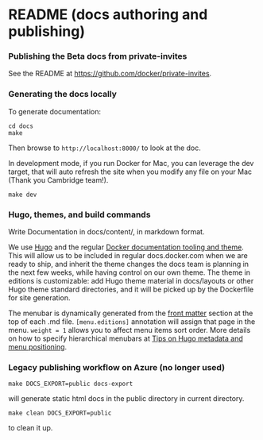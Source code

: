 
# README (docs authoring and publishing)

### Publishing the Beta docs from private-invites

See the README at https://github.com/docker/private-invites.

### Generating the docs locally

To generate documentation:
```
cd docs
make
```
Then browse to `http://localhost:8000/` to look at the doc.

In development mode, if you run Docker for Mac, you can leverage the dev target, that will auto refresh the site when you modify any file on your Mac (Thank you Cambridge team!).
```
make dev
```

### Hugo, themes, and build commands

Write Documentation in docs/content/, in markdown format.

We use [Hugo](https://gohugo.io/) and the regular [Docker documentation tooling and theme](https://hub.docker.com/r/docs/base/). This will allow us to be included in regular docs.docker.com when we are ready to ship, and inherit the theme changes the docs team is planning in the next few weeks, while having control on our own theme. The theme in editions is customizable: add Hugo theme material in docs/layouts or other Hugo theme standard directories, and it will be picked up by the Dockerfile for site generation.

The menubar is dynamically generated from the [front matter](https://gohugo.io/content/front-matter/) section at the top of each .md file. ```[menu.editions]``` annotation will assign that page in the menu. ```weight = 1``` allows you to affect menu items sort order. More details on how to specify hierarchical menubars at [Tips on Hugo metadata and menu positioning](https://github.com/docker/machine/tree/master/docs#tips-on-hugo-metadata-and-menu-positioning).

### Legacy publishing workflow on Azure (no longer used)

```
make DOCS_EXPORT=public docs-export
```
will generate static html docs in the public directory in current directory.
```
make clean DOCS_EXPORT=public
```
to clean it up.
